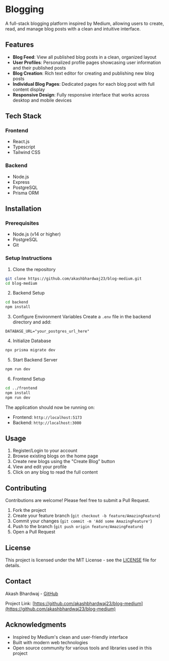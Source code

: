 # Blogging

A full-stack blogging platform inspired by Medium, allowing users to create, read, and manage blog posts with a clean and intuitive interface.

## Features

- **Blog Feed**: View all published blog posts in a clean, organized layout
- **User Profiles**: Personalized profile pages showcasing user information and their published posts
- **Blog Creation**: Rich text editor for creating and publishing new blog posts
- **Individual Blog Pages**: Dedicated pages for each blog post with full content display
- **Responsive Design**: Fully responsive interface that works across desktop and mobile devices

## Tech Stack

### Frontend
- React.js
- Typescript
- Tailwind CSS

### Backend
- Node.js
- Express
- PostgreSQL
- Prisma ORM

## Installation

### Prerequisites
- Node.js (v14 or higher)
- PostgreSQL
- Git

### Setup Instructions

1. Clone the repository
```bash
git clone https://github.com/akashbhardwaj23/blog-medium.git
cd blog-medium
```

2. Backend Setup
```bash
cd backend
npm install
```

3. Configure Environment Variables
Create a `.env` file in the backend directory and add:
```
DATABASE_URL="your_postgres_url_here"
```

4. Initialize Database
```bash
npx prisma migrate dev
```

5. Start Backend Server
```bash
npm run dev
```

6. Frontend Setup
```bash
cd ../frontend
npm install
npm run dev
```

The application should now be running on:
- Frontend: `http://localhost:5173`
- Backend: `http://localhost:3000`

## Usage

1. Register/Login to your account
2. Browse existing blogs on the home page
3. Create new blogs using the "Create Blog" button
4. View and edit your profile
5. Click on any blog to read the full content

## Contributing

Contributions are welcome! Please feel free to submit a Pull Request.

1. Fork the project
2. Create your feature branch (`git checkout -b feature/AmazingFeature`)
3. Commit your changes (`git commit -m 'Add some AmazingFeature'`)
4. Push to the branch (`git push origin feature/AmazingFeature`)
5. Open a Pull Request

## License

This project is licensed under the MIT License - see the [LICENSE](LICENSE) file for details.

## Contact

Akash Bhardwaj - [GitHub](https://github.com/akashbhardwaj23)

Project Link: [https://github.com/akashbhardwaj23/blog-medium](https://github.com/akashbhardwaj23/blog-medium)

## Acknowledgments

- Inspired by Medium's clean and user-friendly interface
- Built with modern web technologies
- Open source community for various tools and libraries used in this project
